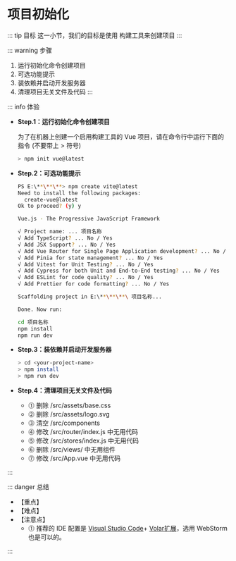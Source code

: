 # 项目初始化

::: tip 目标
这一小节，我们的目标是使用 构建工具来创建项目
:::

::: warning 步骤

1. 运行初始化命令创建项目
2. 可选功能提示
3. 装依赖并启动开发服务器
4. 清理项目无关文件及代码
:::

::: info 体验

* **Step.1：运行初始化命令创建项目**

  为了在机器上创建一个启用构建工具的 Vue 项目，请在命令行中运行下面的指令 (不要带上 > 符号)

  ```bash
  > npm init vue@latest
  ```

* **Step.2：可选功能提示**

  ```bash
  PS E:\**\**\**> npm create vite@latest
  Need to install the following packages:
    create-vue@latest
  Ok to proceed? (y) y

  Vue.js - The Progressive JavaScript Framework

  √ Project name: ... 项目名称
  √ Add TypeScript? ... No / Yes
  √ Add JSX Support? ... No / Yes
  √ Add Vue Router for Single Page Application development? ... No / Yes
  √ Add Pinia for state management? ... No / Yes
  √ Add Vitest for Unit Testing? ... No / Yes
  √ Add Cypress for both Unit and End-to-End testing? ... No / Yes
  √ Add ESLint for code quality? ... No / Yes
  √ Add Prettier for code formatting? ... No / Yes

  Scaffolding project in E:\**\**\**\ 项目名称...

  Done. Now run:

  cd 项目名称
  npm install
  npm run dev

  ```

* **Step.3：装依赖并启动开发服务器**

  ```bash
  > cd <your-project-name>
  > npm install
  > npm run dev
  ```

* **Step.4：清理项目无关文件及代码**

  * ⓵ 删除 /src/assets/base.css
  * ⓶ 删除 /src/assets/logo.svg
  * ⓷ 清空 /src/components
  * ⓸ 修改 /src/router/index.js 中无用代码
  * ⓹ 修改 /src/stores/index.js 中无用代码
  * ⓺ 删除 /src/views/ 中无用组件
  * ⓻ 修改 /src/App.vue 中无用代码

:::

::: danger 总结

* 【重点】
* 【难点】
* 【注意点】
  * ⓵ 推荐的 IDE 配置是 [Visual Studio Code](https://code.visualstudio.com/)+ [Volar扩展](https://marketplace.visualstudio.com/items?itemName=johnsoncodehk.volar)，选用 WebStorm 也是可以的。

:::
